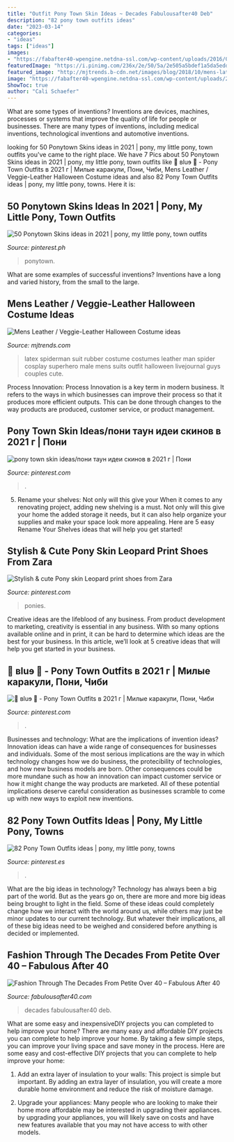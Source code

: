 ```yaml
---
title: "Outfit Pony Town Skin Ideas ~ Decades Fabulousafter40 Deb"
description: "82 pony town outfits ideas"
date: "2023-03-14"
categories:
- "ideas"
tags: ["ideas"]
images:
- "https://fabafter40-wpengine.netdna-ssl.com/wp-content/uploads/2016/05/petite-over-40-chanel-dress-1.jpg"
featuredImage: "https://i.pinimg.com/236x/2e/50/5a/2e505a5bdef1a5da5edd9cb888e7aaff.jpg"
featured_image: "http://mjtrends.b-cdn.net/images/blog/2018/10/mens-latex-costume-ideas.jpg"
image: "https://fabafter40-wpengine.netdna-ssl.com/wp-content/uploads/2016/05/petite-over-40-chanel-dress-1.jpg"
ShowToc: true
author: "Cali Schaefer"
---
```



What are some types of inventions?
Inventions are devices, machines, processes or systems that improve the quality of life for people or businesses. There are many types of inventions, including medical inventions, technological inventions and automotive inventions.

	

		
looking for 50 Ponytown Skins ideas in 2021 | pony, my little pony, town outfits you've came to the right place. We have 7 Pics about 50 Ponytown Skins ideas in 2021 | pony, my little pony, town outfits like 🧵 ʙluɘ 🎐 - Pony Town Outfits в 2021 г | Милые каракули, Пони, Чиби, Mens Leather / Veggie-Leather Halloween Costume ideas and also 82 Pony Town Outfits ideas | pony, my little pony, towns. Here it is:
		
    
## 50 Ponytown Skins Ideas In 2021 | Pony, My Little Pony, Town Outfits

<img loading=lazy src="https://i.pinimg.com/236x/2e/50/5a/2e505a5bdef1a5da5edd9cb888e7aaff.jpg" onerror="this.onerror=null;this.src='https://tse2.mm.bing.net/th?id=OIP.iZe02TJ-SN1j3a-HfjdwOAAAAA&amp;pid=15.1';" alt="50 Ponytown Skins ideas in 2021 | pony, my little pony, town outfits">

_Source: pinterest.ph_

>ponytown. 

	

What are some examples of successful inventions?
Inventions have a long and varied history, from the small to the large.

    
## Mens Leather / Veggie-Leather Halloween Costume Ideas

<img loading=lazy src="http://mjtrends.b-cdn.net/images/blog/2018/10/mens-latex-costume-ideas.jpg" onerror="this.onerror=null;this.src='https://tse4.mm.bing.net/th?id=OIP.IXRwx3KEOy0k0UW-Jk5H1AHaNz&amp;pid=15.1';" alt="Mens Leather / Veggie-Leather Halloween Costume ideas">

_Source: mjtrends.com_

>latex spiderman suit rubber costume costumes leather man spider cosplay superhero male mens suits outfit halloween livejournal guys couples cute. 

	

Process Innovation:
Process Innovation is a key term in modern business. It refers to the ways in which businesses can improve their process so that it produces more efficient outputs. This can be done through changes to the way products are produced, customer service, or product management.

    
## Pony Town Skin Ideas/пони таун идеи скинов в 2021 г | Пони

<img loading=lazy src="https://i.pinimg.com/736x/4e/f2/5c/4ef25c69f3c98df69584e306bd1acf47.jpg" onerror="this.onerror=null;this.src='https://tse3.mm.bing.net/th?id=OIP.9mnkT-VjELGF91nYZoxlBgHaHK&amp;pid=15.1';" alt="pony town skin ideas/пони таун идеи скинов в 2021 г | Пони">

_Source: pinterest.com_

>. 

	

5. Rename your shelves: Not only will this give your
When it comes to any renovating project, adding new shelving is a must. Not only will this give your home the added storage it needs, but it can also help organize your supplies and make your space look more appealing. Here are 5 easy Rename Your Shelves ideas that will help you get started!

    
## Stylish &amp; Cute Pony Skin Leopard Print Shoes From Zara

<img loading=lazy src="https://i.pinimg.com/736x/f8/48/e4/f848e45c07733c1ed973d8209022fb12--leopard-print-shoes-leopard-prints.jpg" onerror="this.onerror=null;this.src='https://tse2.mm.bing.net/th?id=OIP.38FlgIXIPEAqVma0SdAMHgHaJ3&amp;pid=15.1';" alt="Stylish &amp; cute Pony skin Leopard print shoes from Zara">

_Source: pinterest.com_

>ponies. 

	

Creative ideas are the lifeblood of any business. From product development to marketing, creativity is essential in any business. With so many options available online and in print, it can be hard to determine which ideas are the best for your business. In this article, we’ll look at 5 creative ideas that will help you get started in your business.

    
## 🧵 ʙluɘ 🎐 - Pony Town Outfits в 2021 г | Милые каракули, Пони, Чиби

<img loading=lazy src="https://i.pinimg.com/236x/89/0b/cf/890bcf75ba3e38a059a7f2698b45930a.jpg?nii=t" onerror="this.onerror=null;this.src='https://tse3.mm.bing.net/th?id=OIP.GgML7q4b-dxI7ZfB17xDJgAAAA&amp;pid=15.1';" alt="🧵 ʙluɘ 🎐 - Pony Town Outfits в 2021 г | Милые каракули, Пони, Чиби">

_Source: pinterest.com_

>. 

	

Businesses and technology: What are the implications of invention ideas?
Innovation ideas can have a wide range of consequences for businesses and individuals. Some of the most serious implications are the way in which technology changes how we do business, the protecibility of technologies, and how new business models are born. Other consequences could be more mundane such as how an innovation can impact customer service or how it might change the way products are marketed. All of these potential implications deserve careful consideration as businesses scramble to come up with new ways to exploit new inventions.

    
## 82 Pony Town Outfits Ideas | Pony, My Little Pony, Towns

<img loading=lazy src="https://i.pinimg.com/474x/a5/5c/7b/a55c7b12098028b1fd404c4e31c7724c.jpg" onerror="this.onerror=null;this.src='https://tse1.mm.bing.net/th?id=OIP.NpZKUqBD2SEochx3qLD4JgAAAA&amp;pid=15.1';" alt="82 Pony Town Outfits ideas | pony, my little pony, towns">

_Source: pinterest.es_

>. 

	

What are the big ideas in technology?
Technology has always been a big part of the world. But as the years go on, there are more and more big ideas being brought to light in the field. Some of these ideas could completely change how we interact with the world around us, while others may just be minor updates to our current technology. But whatever their implications, all of these big ideas need to be weighed and considered before anything is decided or implemented.

    
## Fashion Through The Decades From Petite Over 40 – Fabulous After 40

<img loading=lazy src="https://fabafter40-wpengine.netdna-ssl.com/wp-content/uploads/2016/05/petite-over-40-chanel-dress-1.jpg" onerror="this.onerror=null;this.src='https://tse1.mm.bing.net/th?id=OIP.rJ_6Wzo6gH8lU_Jue4NDOwHaPA&amp;pid=15.1';" alt="Fashion Through The Decades From Petite Over 40 – Fabulous After 40">

_Source: fabulousafter40.com_

>decades fabulousafter40 deb. 

	

What are some easy and inexpensiveDIY projects you can completed to help improve your home?
There are many easy and affordable DIY projects you can complete to help improve your home. By taking a few simple steps, you can improve your living space and save money in the process. Here are some easy and cost-effective DIY projects that you can complete to help improve your home: 
1. Add an extra layer of insulation to your walls: This project is simple but important. By adding an extra layer of insulation, you will create a more durable home environment and reduce the risk of moisture damage. 

2. Upgrade your appliances: Many people who are looking to make their home more affordable may be interested in upgrading their appliances. by upgrading your appliances, you will likely save on costs and have new features available that you may not have access to with other models. 


